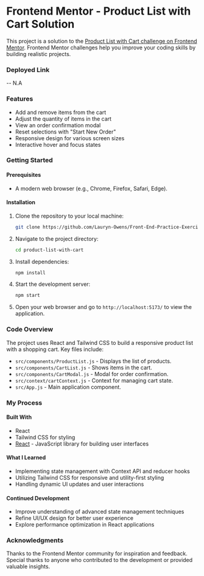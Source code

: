 # Frontend Mentor - Product List with Cart Solution

This project is a solution to the [Product List with Cart challenge on Frontend Mentor](https://www.frontendmentor.io/challenges/product-list-with-cart-5MmqLVAp_d). Frontend Mentor challenges help you improve your coding skills by building realistic projects.

### Deployed Link

-- N.A

### Features

- Add and remove items from the cart
- Adjust the quantity of items in the cart
- View an order confirmation modal
- Reset selections with "Start New Order"
- Responsive design for various screen sizes
- Interactive hover and focus states

### Getting Started

#### Prerequisites

- A modern web browser (e.g., Chrome, Firefox, Safari, Edge).

#### Installation

1. Clone the repository to your local machine:

    ```bash
    git clone https://github.com/Lauryn-Owens/Front-End-Practice-Exercises.git
    ```

2. Navigate to the project directory:

    ```bash
    cd product-list-with-cart
    ```

3. Install dependencies:

    ```bash
    npm install
    ```

4. Start the development server:

    ```bash
    npm start
    ```

5. Open your web browser and go to `http://localhost:5173/` to view the application.

### Code Overview

The project uses React and Tailwind CSS to build a responsive product list with a shopping cart. Key files include:

- `src/components/ProductList.js` - Displays the list of products.
- `src/components/CartList.js` - Shows items in the cart.
- `src/components/CartModal.js` - Modal for order confirmation.
- `src/context/cartContext.js` - Context for managing cart state.
- `src/App.js` - Main application component.

### My Process

#### Built With

- React
- Tailwind CSS for styling
- [React](https://reactjs.org/) - JavaScript library for building user interfaces

#### What I Learned

- Implementing state management with Context API and reducer hooks
- Utilizing Tailwind CSS for responsive and utility-first styling
- Handling dynamic UI updates and user interactions

#### Continued Development

- Improve understanding of advanced state management techniques
- Refine UI/UX design for better user experience
- Explore performance optimization in React applications


### Acknowledgments

Thanks to the Frontend Mentor community for inspiration and feedback. Special thanks to anyone who contributed to the development or provided valuable insights.
